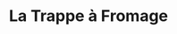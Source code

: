---
title: "La Trappe à Fromage"
url: /gatineau/la-trappe-a-fromage-rue-bellehumeur/
shop: cheese
---